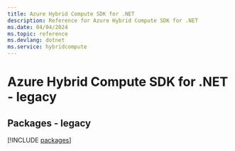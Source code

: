 ```yaml
---
title: Azure Hybrid Compute SDK for .NET
description: Reference for Azure Hybrid Compute SDK for .NET
ms.date: 04/04/2024
ms.topic: reference
ms.devlang: dotnet
ms.service: hybridcompute
---
```

# Azure Hybrid Compute SDK for .NET - legacy
## Packages - legacy
[!INCLUDE [packages](hybrid-compute-index.md)]